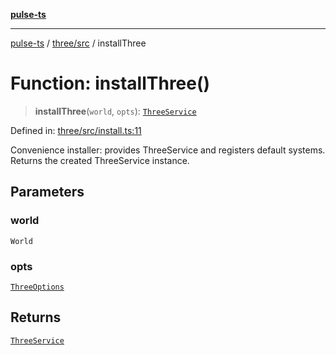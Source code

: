 [**pulse-ts**](../../../README.md)

***

[pulse-ts](../../../README.md) / [three/src](../README.md) / installThree

# Function: installThree()

> **installThree**(`world`, `opts`): [`ThreeService`](../classes/ThreeService.md)

Defined in: [three/src/install.ts:11](https://github.com/jlehett/pulse-ts/blob/95f7e0ab0aafbcd2aad691251c554317b3dfe19c/packages/three/src/install.ts#L11)

Convenience installer: provides ThreeService and registers default systems.
Returns the created ThreeService instance.

## Parameters

### world

`World`

### opts

[`ThreeOptions`](../interfaces/ThreeOptions.md)

## Returns

[`ThreeService`](../classes/ThreeService.md)
